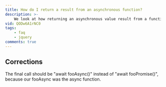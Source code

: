 ```yaml
---
title: How do I return a result from an asynchronous function?
description: >-
    We look at how returning an asynchronous value result from a function call in JavaScript can be difficult, and options that are available to return these type of values.
vid: QODw6A1rNC0
tags:
    - faq
    - jquery
comments: true
---
```

## Corrections

The final call should be "await fooAsync()" instead of "await fooPromise()", because our fooAsync was the async function.